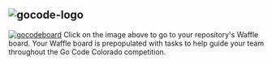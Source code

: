 ## 
![gocode-logo](https://cloud.githubusercontent.com/assets/100216/12792545/96727a8e-ca69-11e5-9b9a-cddfa80d1c4b.png)
--


[![gocodeboard](https://cloud.githubusercontent.com/assets/100216/12793457/f1c9b830-ca6d-11e5-8016-02d0d37c9cfb.png)](https://waffle.io/GoCodeColorado/FLCDesign)
Click on the image above to go to your repository's Waffle board. Your Waffle board is prepopulated with tasks to help guide your team throughout the Go Code Colorado competition.
